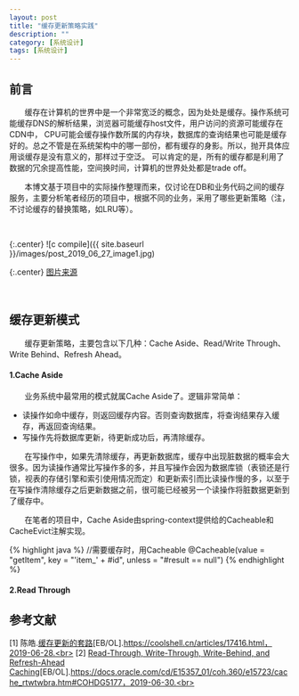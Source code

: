 ```yaml
---
layout: post
title: "缓存更新策略实践"
description: ""
category: [系统设计]
tags: [系统设计]
---
```

<link rel="stylesheet" href="{{ site.baseurl }}/css/pygments.css">

## 前言

&#160; &#160; &#160; &#160;缓存在计算机的世界中是一个非常宽泛的概念，因为处处是缓存。操作系统可能缓存DNS的解析结果，浏览器可能缓存host文件，用户访问的资源可能缓存在CDN中，
CPU可能会缓存操作数所属的内存块，数据库的查询结果也可能是缓存好的。总之不管是在系统架构中的哪一部份，都有缓存的身影。所以，抛开具体应用谈缓存是没有意义的，那样过于空泛。
可以肯定的是，所有的缓存都是利用了数据的冗余提高性能，空间换时间，计算机的世界处处都是trade off。

&#160; &#160; &#160; &#160;本博文基于项目中的实际操作整理而来，仅讨论在DB和业务代码之间的缓存服务，主要分析笔者经历的项目中，根据不同的业务，采用了哪些更新策略（注，不讨论缓存的替换策略，如LRU等）。

<br>

{:.center}
![c compile]({{ site.baseurl }}/images/post_2019_06_27_image1.jpg)

{:.center}
[图片来源](http://web.sfc.keio.ac.jp/~rdv/computer-architecture-2018-wiki/index.php?Memory%20Subsystems)

<!-- more -->

<br>

## 缓存更新模式

&#160; &#160; &#160; &#160;缓存更新策略，主要包含以下几种：Cache Aside、Read/Write Through、Write Behind、Refresh Ahead。

#### 1.Cache Aside

&#160; &#160; &#160; &#160;业务系统中最常用的模式就属Cache Aside了。逻辑非常简单：

* 读操作如命中缓存，则返回缓存内容。否则查询数据库，将查询结果存入缓存，再返回查询结果。
* 写操作先将数据库更新，待更新成功后，再清除缓存。

&#160; &#160; &#160; &#160;在写操作中，如果先清除缓存，再更新数据库，缓存中出现脏数据的概率会大很多。因为读操作通常比写操作多的多，并且写操作会因为数据库锁（表锁还是行锁，视表的存储引擎和索引使用情况而定）和更新索引而比读操作慢的多，以至于在写操作清除缓存之后更新数据之前，很可能已经被另一个读操作将脏数据更新到了缓存中。

&#160; &#160; &#160; &#160;在笔者的项目中，Cache Aside由spring-context提供给的Cacheable和CacheEvict注解实现。

{% highlight java %}
//需要缓存时，用Cacheable
@Cacheable(value = "getItem", key = "'item_' + #id", unless = "#result == null")
{% endhighlight %}



#### 2.Read Through

## 参考文献

[1] 陈皓.[缓存更新的套路](https://coolshell.cn/articles/17416.html)[EB/OL].https://coolshell.cn/articles/17416.html，2019-06-28.<br>
[2] [Read-Through, Write-Through, Write-Behind, and Refresh-Ahead Caching](https://docs.oracle.com/cd/E15357_01/coh.360/e15723/cache_rtwtwbra.htm#COHDG5177)[EB/OL].https://docs.oracle.com/cd/E15357_01/coh.360/e15723/cache_rtwtwbra.htm#COHDG5177，2019-06-30.<br>
